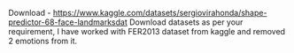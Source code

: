 Download - https://www.kaggle.com/datasets/sergiovirahonda/shape-predictor-68-face-landmarksdat
Download datasets as per your requirement, I have worked with FER2013 dataset from kaggle and removed 2 emotions from it.
